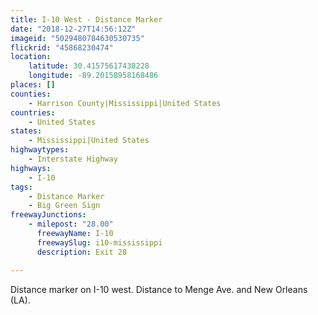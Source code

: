 ```yaml
---
title: I-10 West - Distance Marker
date: "2018-12-27T14:56:12Z"
imageid: "5029480784630530735"
flickrid: "45868230474"
location:
    latitude: 30.41575617438228
    longitude: -89.20158958168486
places: []
counties:
    - Harrison County|Mississippi|United States
countries:
    - United States
states:
    - Mississippi|United States
highwaytypes:
    - Interstate Highway
highways:
    - I-10
tags:
    - Distance Marker
    - Big Green Sign
freewayJunctions:
    - milepost: "28.00"
      freewayName: I-10
      freewaySlug: i10-mississippi
      description: Exit 28

---
```

Distance marker on I-10 west.  Distance to Menge Ave. and New Orleans (LA).